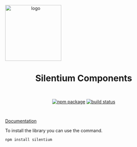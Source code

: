 <p align="center">
  <a href="https://silentium-lab.github.io/silentium/#/en/" target="_blank" rel="noopener noreferrer" style="display:flex">
      <img width="180" src="https://silentium-lab.github.io/silentium/assets/img/logo.svg" alt="logo">  
  </a>
</p>
<h1 align="center">Silentium Components</h1>
<br/>
<p align="center">
  <a href="https://npmjs.com/package/silentium"><img src="https://img.shields.io/npm/v/silentium.svg" alt="npm package"></a>
  <a href="https://github.com/silentium-lab/silentium/actions/workflows/node.js.yml"><img src="https://github.com/silentium-lab/silentium/actions/workflows/node.js.yml/badge.svg?branch=main" alt="build status"></a>
</p>
<br/>

[Documentation](https://silentium-lab.github.io/silentium/#/en/)

To install the library you can use the command.

```bash
npm install silentium
```
